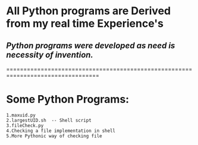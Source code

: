 # All Python programs are Derived from my real time Experience's
## *Python programs were developed as need is necessity of invention.* 

=================================================================================

# Some Python Programs:
```
1.maxuid.py 
2.largestUID.sh  -- Shell script
3.fileCheck.py
4.Checking a file implementation in shell 
5.More Pythonic way of checking file    
``` 
